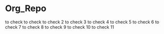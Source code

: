 # Org_Repo
to check 
to check 
to check 2
to check 3
to check 4
to check 5
to check 6
to check 7
to check 8
to check 9
to check 10
to check 11
